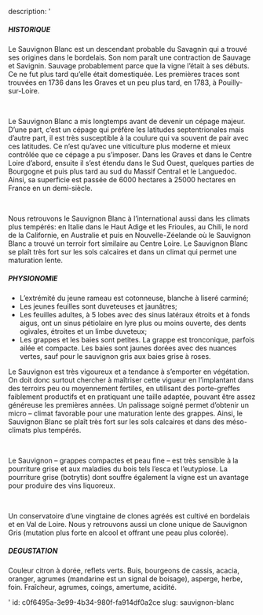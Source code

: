 description: '<h5>HISTORIQUE</h5><p>Le Sauvignon Blanc est un descendant probable du Savagnin qui a trouvé ses origines dans le bordelais. Son nom paraît une contraction de Sauvage et Savignin. Sauvage probablement parce que la vigne l’était à ses débuts. Ce ne fut plus tard qu’elle était domestiquée. Les premières traces sont trouvées en 1736 dans les Graves et un peu plus tard, en 1783, à Pouilly-sur-Loire.</p><p><br></p><p>Le Sauvignon Blanc a mis longtemps avant de devenir un cépage majeur. D’une part, c’est un cépage qui préfère les latitudes septentrionales mais d’autre part, il est très susceptible à la coulure qui va souvent de pair avec ces latitudes. Ce n’est qu’avec une viticulture plus moderne et mieux contrôlée que ce cépage a pu s’imposer. Dans les Graves et dans le Centre Loire d’abord, ensuite il s’est étendu dans le Sud Ouest, quelques parties de Bourgogne et puis plus tard au sud du Massif Central et le Languedoc. Ainsi, sa superficie est passée de 6000 hectares à 25000 hectares en France en un demi-siècle.</p><p><br></p><p>Nous retrouvons le Sauvignon Blanc à l’international aussi dans les climats plus tempérés: en Italie dans le Haut Adige et les Frioules, au Chili, le nord de la Californie, en Australie et puis en Nouvelle-Zéelande où le Sauvignon Blanc a trouvé un terroir fort similaire au Centre Loire. Le Sauvignon Blanc se plaît très fort sur les sols calcaires et dans un climat qui permet une maturation lente.</p><h5>PHYSIONOMIE</h5><ul><li>L’extrémité du jeune rameau est cotonneuse, blanche à liseré carminé;<br></li><li>Les jeunes feuilles sont duveteuses et jaunâtres;<br></li><li>Les feuilles adultes, à 5 lobes avec des sinus latéraux étroits et à fonds aigus, ont un sinus pétiolaire en lyre plus ou moins ouverte, des dents ogivales, étroites et un limbe duveteux;<br></li><li>Les grappes et les baies sont petites. La grappe est tronconique, parfois ailée et compacte. Les baies sont jaunes dorées avec des nuances vertes, sauf pour le sauvignon gris aux baies grise à roses.<br></li></ul><p>Le Sauvignon est très vigoureux et a tendance à s’emporter en végétation. On doit donc surtout chercher à maîtriser cette vigueur en l’implantant dans des terroirs peu ou moyennement fertiles, en utilisant des porte-greffes faiblement productifs et en pratiquant une taille adaptée, pouvant être assez généreuse les premières années. Un palissage soigné permet d’obtenir un micro – climat favorable pour une maturation lente des grappes. Ainsi, le Sauvignon Blanc se plaît très fort sur les sols calcaires et dans des méso-climats plus tempérés.</p><p><br></p><p>Le Sauvignon – grappes compactes et peau fine – est très sensible à la pourriture grise et aux maladies du bois tels l’esca et l’eutypiose. La pourriture grise (botrytis) dont souffre également la vigne est un avantage pour produire des vins liquoreux.</p><p><br></p><p>Un conservatoire d’une vingtaine de clones agréés est cultivé en bordelais et en Val de Loire. Nous y retrouvons aussi un clone unique de Sauvignon Gris (mutation plus forte en alcool et offrant une peau plus colorée).</p><h5>DEGUSTATION</h5><p>Couleur citron à dorée, reflets verts. Buis, bourgeons de cassis, acacia, oranger, agrumes (mandarine est un signal de boisage), asperge, herbe, foin. Fraîcheur, agrumes, coings, amertume, acidité.</p>'
id: c0f6495a-3e99-4b34-980f-fa914df0a2ce
slug: sauvignon-blanc
